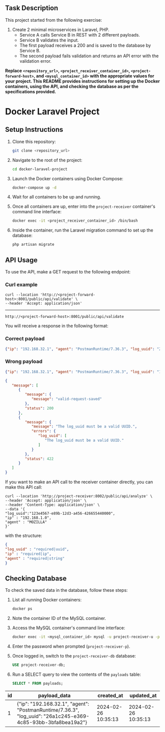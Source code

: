 ## Task Description

This project started from the following exercise:

1. Create 2 minimal microservices in Laravel, PHP.
   - Service A calls Service B in REST with 2 different payloads.
   - Service B validates the input.
   - The first payload receives a 200 and is saved to the database by Service B.
   - The second payload fails validation and returns an API error with the validation error.

**Replace `<repository_url>`, `<project_receiver_container_id>`, `<project-forward-host>`, and `<mysql_container_id>` with the appropriate values for your project. This README provides instructions for setting up the Docker containers, using the API, and checking the database as per the specifications provided.**

# Docker Laravel Project

## Setup Instructions

1. Clone this repository:
   ```bash
   git clone <repository_url>
   ```

2. Navigate to the root of the project:
   ```bash
   cd docker-laravel-project
   ```

3. Launch the Docker containers using Docker Compose:
   ```bash
   docker-compose up -d
   ```

4. Wait for all containers to be up and running.

5. Once all containers are up, enter into the `project-receiver` container's command line interface:

   ```bash
   docker exec -it <project_receiver_container_id> /bin/bash
   ```

6. Inside the container, run the Laravel migration command to set up the database:
   ```bash
   php artisan migrate
   ```

## API Usage

To use the API, make a GET request to the following endpoint:
### Curl example
```
curl --location 'http://<project-forward-host>:8001/public/api/validate' \
--header 'Accept: application/json'
```
----

```
http://<project-forward-host>:8001/public/api/validate
```

You will receive a response in the following format:

### Correct payload
```json
{"ip": "192.168.32.1", "agent": "PostmanRuntime/7.36.3", "log_uuid": "26a1c245-e369-4c85-93bb-3bfa8bea19a2"}
```
### Wrong payload
```json
{"ip": "192.168.32.1", "agent": "PostmanRuntime/7.36.3", "log_uuid": "123124qwe234"}
```

```json
{
   "message": [
      {
         "message": {
            "message": "valid-request-saved"
         },
         "status": 200
      },
      {
         "message": {
            "message": "The log_uuid must be a valid UUID.",
            "errors": {
               "log_uuid": [
                  "The log_uuid must be a valid UUID."
               ]
            }
         },
         "status": 422
      }
   ]
}
```

If you want to make an API call to the receiver container directly, you can make this API call:

```
curl --location 'http://project-receiver:8002/public/api/analyze' \
--header 'Accept: application/json' \
--header 'Content-Type: application/json' \
--data '{
"log_uuid":"123e4567-e89b-12d3-a456-426655440000",
"ip" : "192.168.1.0",
"agent" : "MOZILLA"
}'
```

with the structure:

```json
{
"log_uuid" : "required|uuid",
"ip" : "required|ip",
"agent" : "required|string"
}
```


## Checking Database

To check the saved data in the database, follow these steps:

1. List all running Docker containers:
   ```bash
   docker ps
   ```

2. Note the container ID of the MySQL container.

3. Access the MySQL container's command line interface:
   ```bash
   docker exec -it <mysql_container_id> mysql -u project-receiver-u -p project-receiver-db
   ```

4. Enter the password when prompted (`project-receiver-p`).

5. Once logged in, switch to the `project-receiver-db` database:
   ```sql
   USE project-receiver-db;
   ```

6. Run a SELECT query to view the contents of the `payloads` table:
   ```sql
   SELECT * FROM payloads;
   ```
| id | payload_data | created_at          | updated_at          |
|----|--------------|---------------------|---------------------|
|  1 | {"ip": "192.168.32.1", "agent": "PostmanRuntime/7.36.3", "log_uuid": "26a1c245-e369-4c85-93bb-3bfa8bea19a2"} | 2024-02-26 10:35:13 | 2024-02-26 10:35:13 |

